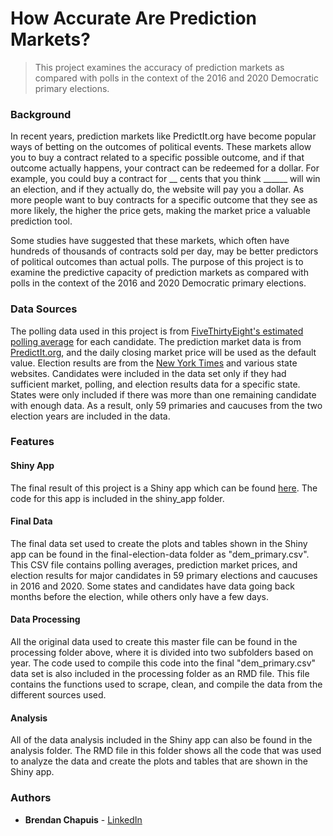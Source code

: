 # How Accurate Are Prediction Markets?

> This project examines the accuracy of prediction markets as compared with polls in the context of the 2016 and 2020 Democratic primary elections.

### Background

In recent years, prediction markets like PredictIt.org have become popular ways of betting on the outcomes of political events. These markets allow you to buy a contract related to a specific possible outcome, and if that outcome actually happens, your contract can be redeemed for a dollar. For example, you could buy a contract for __ cents that you think ______ will win an election, and if they actually do, the website will pay you a dollar. As more people want to buy contracts for a specific outcome that they see as more likely, the higher the price gets, making the market price a valuable prediction tool.

Some studies have suggested that these markets, which often have hundreds of thousands of contracts sold per day, may be better predictors of political outcomes than actual polls. The purpose of this project is to examine the predictive capacity of prediction markets as compared with polls in the context of the 2016 and 2020 Democratic primary elections.

### Data Sources

The polling data used in this project is from [FiveThirtyEight's estimated polling average](https://github.com/fivethirtyeight/data/tree/master/polls) for each candidate. The prediction market data is from [PredictIt.org](https://www.predictit.org/), and the daily closing market price will be used as the default value. Election results are from the [New York Times](https://www.nytimes.com/news-event/2020-election) and various state websites. Candidates were included in the data set only if they had sufficient market, polling, and election results data for a specific state. States were only included if there was more than one remaining candidate with enough data. As a result, only 59 primaries and caucuses from the two election years are included in the data.

### Features

#### Shiny App

The final result of this project is a Shiny app which can be found [here](https://bchapuis.shinyapps.io/prediction_markets/). The code for this app is included in the shiny_app folder.

#### Final Data
The final data set used to create the plots and tables shown in the Shiny app can be found in the final-election-data folder as "dem_primary.csv". This CSV file contains polling averages, prediction market prices, and election results for major candidates in 59 primary elections and caucuses in 2016 and 2020. Some states and candidates have data going back months before the election, while others only have a few days.

#### Data Processing
All the original data used to create this master file can be found in the processing folder above, where it is divided into two subfolders based on year. The code used to compile this code into the final "dem_primary.csv" data set is also included in the processing folder as an RMD file. This file contains the functions used to scrape, clean, and compile the data from the different sources used.

#### Analysis
All of the data analysis included in the Shiny app can also be found in the analysis folder. The RMD file in this folder shows all the code that was used to analyze the data and create the plots and tables that are shown in the Shiny app. 

### Authors
- **Brendan Chapuis** - [LinkedIn](https://www.linkedin.com/in/brendan-chapuis-341703160/)
